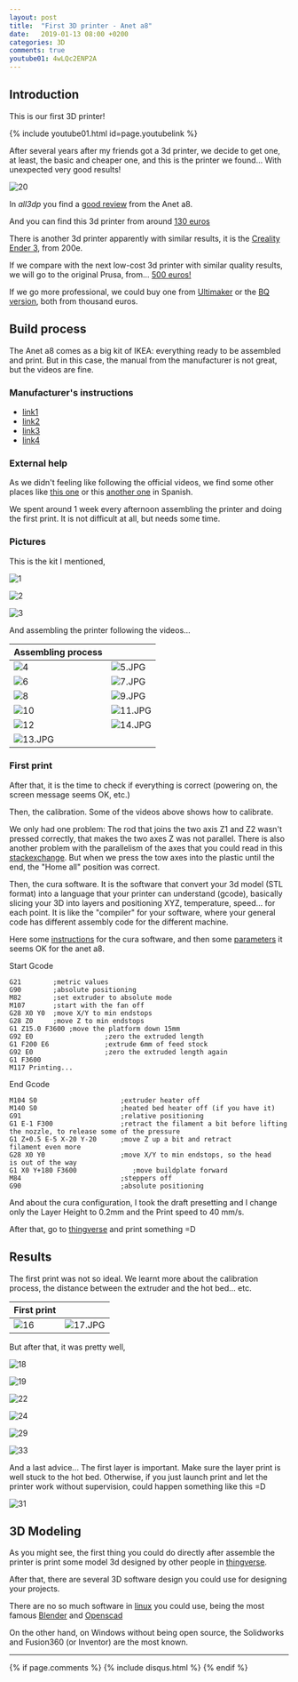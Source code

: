 ```yaml
---
layout: post
title:  "First 3D printer - Anet a8"
date:   2019-01-13 08:00 +0200
categories: 3D
comments: true
youtube01: 4wLQc2ENP2A
---
```


## Introduction
This is our first 3D printer!

{% include youtube01.html id=page.youtubelink %}

After several years after my friends got a 3d printer, we decide to get one, at least, the basic and cheaper one, and this is the printer we found... With unexpected very good results!

![20](/assets/3dprinter/20.JPG)

In _all3dp_ you find a [good review](https://all3dp.com/1/anet-a8-3d-printer-review-diy-kit/) from the Anet a8.

And you can find this 3d printer from around [130 euros](https://www.gearbest.com/3d-printers-3d-printer-kits/pp_343643.html?wid=1433363)

There is another 3d printer apparently with similar results, it is the [Creality Ender 3](https://all3dp.com/1/creality-ender-3-3d-printer-review/), from 200e.

If we compare with the next low-cost 3d printer with similar quality results, we will go to the original Prusa, from... [500 euros!](https://shop.prusa3d.com/en/3d-printers/59-original-prusa-i3-mk2-kit.html#)

If we go more professional, we could buy one from [Ultimaker](https://ultimaker.com/en/products/ultimaker-original) or the [BQ version](https://www.bq.com/en/witbox-2), both from thousand euros.

## Build process
The Anet a8 comes as a big kit of IKEA: everything ready to be assembled and print. But in this case, the manual from the manufacturer is not great, but the videos are fine.

### Manufacturer's instructions
- [link1](https://www.youtube.com/watch?v=6W2GuwgPIkI&feature=youtu.be)
- [link2](https://www.youtube.com/watch?v=J8tX-Kfb1og&feature=youtu.be)
- [link3](https://www.youtube.com/watch?v=EB5Q3_sJ-Tk&feature=youtu.be)
- [link4](https://www.youtube.com/watch?v=Ml1XGhJF4_E)

### External help
As we didn't feeling like following the official videos, we find some other places like [this one](https://www.youtube.com/watch?v=nSdP-1c4WQI) or this [another one](https://www.youtube.com/watch?v=TRGdz0yRO7c) in Spanish.

We spent around 1 week every afternoon assembling the printer and doing the first print. It is not difficult at all, but needs some time.

### Pictures
This is the kit I mentioned,

![1](/assets/3dprinter/1.JPG)

![2](/assets/3dprinter/2.JPG)

![3](/assets/3dprinter/3.JPG)

And assembling the printer following the videos...

| Assembling process| |
|-------|--------|
| ![4](/assets/3dprinter/4.JPG) | ![5.JPG](/assets/3dprinter/5.JPG) |
| ![6](/assets/3dprinter/6.JPG) | ![7.JPG](/assets/3dprinter/7_2.JPG) |
| ![8](/assets/3dprinter/8.JPG) | ![9.JPG](/assets/3dprinter/9.JPG) |
| ![10](/assets/3dprinter/10.JPG) | ![11.JPG](/assets/3dprinter/11.JPG) |
| ![12](/assets/3dprinter/12.JPG) | ![14.JPG](/assets/3dprinter/14.JPG) |
| ![13.JPG](/assets/3dprinter/13.JPG) |

### First print
After that, it is the time to check if everything is correct (powering on, the screen message seems OK, etc.)

Then, the calibration. Some of the videos above shows how to calibrate.

We only had one problem: The rod that joins the two axis Z1 and Z2 wasn't pressed correctly, that makes the two axes Z was not parallel.
There is also another problem with the parallelism of the axes that you could read in this [stackexchange](https://3dprinting.stackexchange.com/questions/3065/z-axis-steppers-and-bed-alignment-problems). But when we press the tow axes into the plastic until the end, the "Home all" position was correct.

Then, the cura software. It is the software that convert your 3d model (STL format) into a language that your printer can understand (gcode), basically slicing your 3D into layers and positioning XYZ, temperature, speed... for each point. It is like the "compiler" for your software, where your general code has different assembly code for the different machine.

Here some [instructions](https://www.propwashed.com/anet-a8-build-guide-and-1st-print/) for the cura software, and then some [parameters](https://www.reddit.com/r/3Dprinting/comments/777slq/cura_for_the_anet_a8/) it seems OK for the anet a8.

Start Gcode

    G21        ;metric values
    G90        ;absolute positioning
    M82        ;set extruder to absolute mode
    M107       ;start with the fan off
    G28 X0 Y0  ;move X/Y to min endstops
    G28 Z0     ;move Z to min endstops
    G1 Z15.0 F3600 ;move the platform down 15mm
    G92 E0                  ;zero the extruded length
    G1 F200 E6              ;extrude 6mm of feed stock
    G92 E0                  ;zero the extruded length again
    G1 F3600
    M117 Printing...

End Gcode

    M104 S0                     ;extruder heater off
    M140 S0                     ;heated bed heater off (if you have it)
    G91                         ;relative positioning
    G1 E-1 F300                 ;retract the filament a bit before lifting
    the nozzle, to release some of the pressure
    G1 Z+0.5 E-5 X-20 Y-20      ;move Z up a bit and retract
    filament even more
    G28 X0 Y0                   ;move X/Y to min endstops, so the head
    is out of the way
    G1 X0 Y+180 F3600              ;move buildplate forward
    M84                         ;steppers off
    G90                         ;absolute positioning

And about the cura configuration, I took the draft presetting and I change only the Layer Height to 0.2mm and the Print speed to 40 mm/s.

After that, go to [thingverse](https://www.thingiverse.com/) and print something =D

## Results
The first print was not so ideal. We learnt more about the calibration process, the distance between the extruder and the hot bed... etc.

| First print| |
|-------|--------|
| ![16](/assets/3dprinter/16.JPG) | ![17.JPG](/assets/3dprinter/17.JPG) |

But after that, it was pretty well,

![18](/assets/3dprinter/18.JPG)

![19](/assets/3dprinter/19.JPG)

![22](/assets/3dprinter/22.JPG)

![24](/assets/3dprinter/24.JPG)

![29](/assets/3dprinter/29.JPG)

![33](/assets/3dprinter/33.JPG)

And a last advice... The first layer is important. Make sure the layer print is well stuck to the hot bed. Otherwise, if you just launch print and let the printer work without supervision, could happen something like this =D

![31](/assets/3dprinter/31.JPG)

## 3D Modeling
As you might see, the first thing you could do directly after assemble the printer is print some model 3d designed by other people in [thingverse](https://www.thingiverse.com/).

After that, there are several 3D software design you could use for designing your projects.

There are no so much software in [linux](https://www.sculpteo.com/blog/2016/07/05/top-7-best-3d-modeling-softwares-for-3d-printing-linux/) you could use, being the most famous [Blender](https://www.blender.org/) and [Openscad](www.openscad.org)

On the other hand, on Windows without being open source, the Solidworks and Fusion360 (or Inventor) are the most known.

***

{% if page.comments %}
{% include disqus.html %}
{% endif %}
